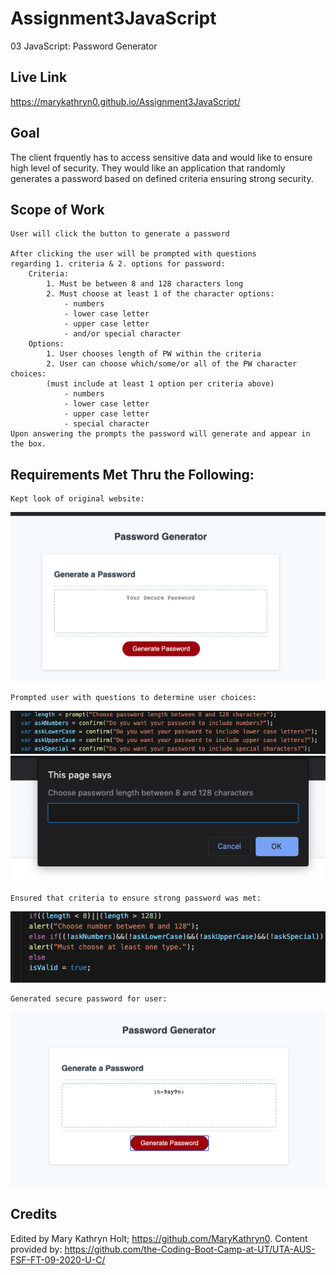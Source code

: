 # Assignment3JavaScript
03 JavaScript: Password Generator

## Live Link
https://marykathryn0.github.io/Assignment3JavaScript/

## Goal

The client frquently has to access sensitive data and would 
like to ensure high level of security. They would like an 
application that randomly generates a password based on defined 
criteria ensuring strong security.

## Scope of Work

    User will click the button to generate a password

    After clicking the user will be prompted with questions 
    regarding 1. criteria & 2. options for password:
        Criteria: 
            1. Must be between 8 and 128 characters long
            2. Must choose at least 1 of the character options:
                - numbers 
                - lower case letter 
                - upper case letter 
                - and/or special character
        Options:
            1. User chooses length of PW within the criteria
            2. User can choose which/some/or all of the PW character choices:
            (must include at least 1 option per criteria above)
                - numbers 
                - lower case letter 
                - upper case letter 
                - special character
    Upon answering the prompts the password will generate and appear in the box. 

## Requirements Met Thru the Following:
    Kept look of original website:
<img src="images/OriginalSite.PNG" alt="OriginalSite">

    Prompted user with questions to determine user choices:
<img src="images/Questions.PNG" alt="Questions">
<img src="images/CriteriaLength.PNG" alt="CriteriaLength">

    Ensured that criteria to ensure strong password was met:
<img src="images/EnsuredCriteria.PNG" alt="EnsuredCriteria">

    Generated secure password for user:
<img src="images/PWGeneratedpng.PNG" alt="PasswordGenerated">

## Credits

Edited by Mary Kathryn Holt; https://github.com/MaryKathryn0.
Content provided by: https://github.com/the-Coding-Boot-Camp-at-UT/UTA-AUS-FSF-FT-09-2020-U-C/

